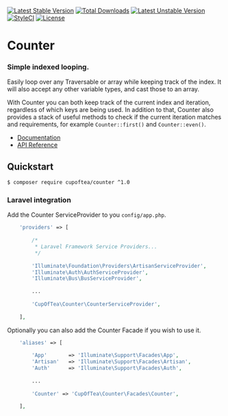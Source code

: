 <!-- header start -->
[![Latest Stable Version](https://poser.pugx.org/cupoftea/counter/version.svg)](https://packagist.org/packages/cupoftea/counter) [![Total Downloads](https://poser.pugx.org/cupoftea/counter/d/total.svg)](https://packagist.org/packages/cupoftea/counter) [![Latest Unstable Version](https://poser.pugx.org/cupoftea/counter/v/unstable.svg)](https://packagist.org/packages/cupoftea/counter)
[![StyleCI](https://styleci.io/repos/50363129/shield?style=flat)](https://styleci.io/repos/50363129)
[![License](https://poser.pugx.org/cupoftea/counter/license.svg)](https://packagist.org/packages/cupoftea/counter)

# Counter
### Simple indexed looping.
<!-- header end -->

Easily loop over any Traversable or array while keeping track of the index. It will also accept any other variable types, and cast those to an array.

With Counter you can both keep track of the current index and iteration, regardless of which keys are being used. In addition to that, Counter also provides a stack of useful methods to check if the current iteration matches and requirements, for example `Counter::first()` and `Counter::even()`.

 - [Documentation](http://counter.cupoftea.io/docs/)
 - [API Reference](http://counter.cupoftea.io/docs/api/)

## Quickstart

```bash
$ composer require cupoftea/counter ^1.0
```

### Laravel integration

Add the Counter ServiceProvider to you `config/app.php`.

```php
	'providers' => [
        
		/*
		 * Laravel Framework Service Providers...
		 */
        
        'Illuminate\Foundation\Providers\ArtisanServiceProvider',
        'Illuminate\Auth\AuthServiceProvider',
        'Illuminate\Bus\BusServiceProvider',
        
        ...
        
        'CupOfTea\Counter\CounterServiceProvider',
        
	],
```

Optionally you can also add the Counter Facade if you wish to use it.

```php
    'aliases' => [
        
		'App'       => 'Illuminate\Support\Facades\App',
		'Artisan'   => 'Illuminate\Support\Facades\Artisan',
		'Auth'      => 'Illuminate\Support\Facades\Auth',
		
		...
		
        'Counter' => 'CupOfTea\Counter\Facades\Counter',
        
	],
```

